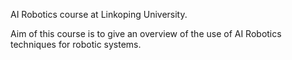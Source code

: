 AI Robotics course at Linkoping University.

Aim of this course is to give an overview of the use of AI Robotics techniques for robotic systems.
